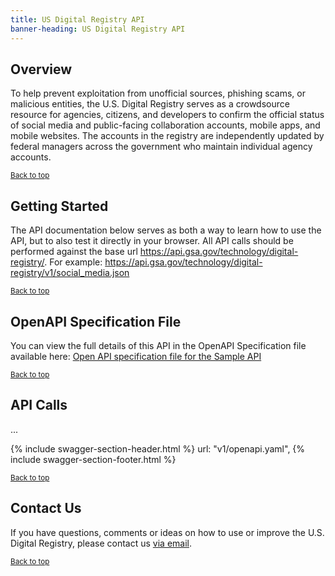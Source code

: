 ```yaml
---
title: US Digital Registry API
banner-heading: US Digital Registry API
---
```


<link rel="stylesheet" type="text/css" href="../../assets/swaggerui-dist/swagger-ui.css" >
<link rel="stylesheet" type="text/css" href="../../assets/swaggerui-dist/custom.css" >


## Overview

To help prevent exploitation from unofficial sources, phishing scams, or malicious entities, the U.S. Digital Registry serves as a crowdsource resource for agencies, citizens, and developers to confirm the official status of social media and public-facing collaboration accounts, mobile apps, and mobile websites. The accounts in the registry are independently updated by federal managers across the government who maintain individual agency accounts.

<p><small><a href="#">Back to top</a></small></p>

## Getting Started

The API documentation below serves as both a way to learn how to use the API, but to also test it directly in your browser. All API calls should be performed against the base url https://api.gsa.gov/technology/digital-registry/. For example: https://api.gsa.gov/technology/digital-registry/v1/social_media.json

<p><small><a href="#">Back to top</a></small></p>

## OpenAPI Specification File

You can view the full details of this API in the OpenAPI Specification file available here:
<a href="v1/openapi.yaml">Open API specification file for the Sample API</a>

<p><small><a href="#">Back to top</a></small></p>

## API Calls

...


{% include swagger-section-header.html %}
    url: "v1/openapi.yaml", 
{% include swagger-section-footer.html %}


<p><small><a href="#">Back to top</a></small></p>



## Contact Us

If you have questions, comments or ideas on how to use or improve the U.S. Digital Registry, please contact us [via email](usdigitalregistry@gsa.gov).

<p><small><a href="#">Back to top</a></small></p>
